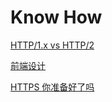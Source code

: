 # Know How

[HTTP/1.x vs HTTP/2](./http1-vs-http2.md)

[前端设计](./frontend-design.md)

[HTTPS 你准备好了吗](./https.md)